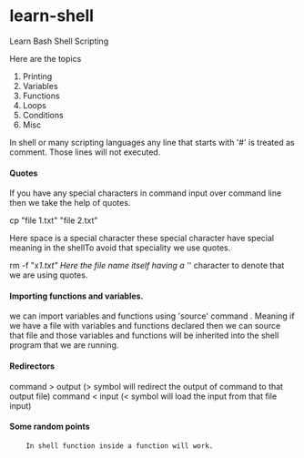 # learn-shell

Learn Bash Shell Scripting

Here are the topics

1. Printing
2. Variables
3. Functions
4. Loops
5. Conditions
6. Misc

In shell or many scripting languages any line that starts with '#' is treated as comment.
Those lines will not executed.

####  Quotes

If you have any special characters in command input over command line then we take the help of quotes.

cp "file 1.txt" "file 2.txt"

Here space is a special character these special character have special meaning in the shellTo avoid that speciality we use quotes.

rm -f "x*1.txt"
 Here the file name itself having a '*' character to denote that we are using quotes.

#### Importing functions and variables.

we can import variables and functions using 'source' command . Meaning if we have a file with variables and functions declared then
we can source that file and those variables and functions will be inherited into the shell program that we are running.

####  Redirectors

command > output  (> symbol will redirect the output of command to that output file)
command < input   (< symbol will load the input from that file input)

#### Some random points

        In shell function inside a function will work.









